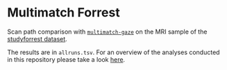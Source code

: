 # Multimatch Forrest

Scan path comparison with [``multimatch-gaze``](https://github.com/adswa/multimatch_gaze) on the MRI sample of the [studyforrest dataset](https://github.com/psychoinformatics-de/studyforrest-data-phase2).

The results are in ``allruns.tsv``.
For an overview of the analyses conducted in this repository please take a look [here](https://multimatch.readthedocs.io/en/latest/example.html).
